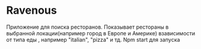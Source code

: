 # Ravenous
Приложение для поиска ресторанов. Показывает рестораны в выбранной локации(например город в Европе и Америке) взависимости от типа еды , например "italian", "pizza" и тд.
 Npm start для запуска 

